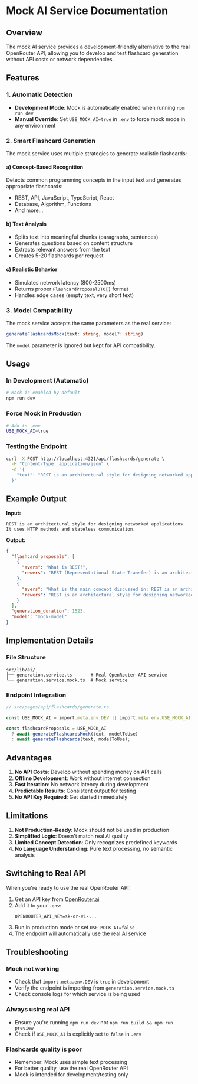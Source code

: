 # Mock AI Service Documentation

## Overview

The mock AI service provides a development-friendly alternative to the real OpenRouter API, allowing you to develop and test flashcard generation without API costs or network dependencies.

## Features

### 1. Automatic Detection
- **Development Mode**: Mock is automatically enabled when running `npm run dev`
- **Manual Override**: Set `USE_MOCK_AI=true` in `.env` to force mock mode in any environment

### 2. Smart Flashcard Generation

The mock service uses multiple strategies to generate realistic flashcards:

#### a) Concept-Based Recognition
Detects common programming concepts in the input text and generates appropriate flashcards:
- REST, API, JavaScript, TypeScript, React
- Database, Algorithm, Functions
- And more...

#### b) Text Analysis
- Splits text into meaningful chunks (paragraphs, sentences)
- Generates questions based on content structure
- Extracts relevant answers from the text
- Creates 5-20 flashcards per request

#### c) Realistic Behavior
- Simulates network latency (800-2500ms)
- Returns proper `FlashcardProposalDTO[]` format
- Handles edge cases (empty text, very short text)

### 3. Model Compatibility

The mock service accepts the same parameters as the real service:
```typescript
generateFlashcardsMock(text: string, model?: string)
```

The `model` parameter is ignored but kept for API compatibility.

## Usage

### In Development (Automatic)

```bash
# Mock is enabled by default
npm run dev
```

### Force Mock in Production

```bash
# Add to .env
USE_MOCK_AI=true
```

### Testing the Endpoint

```bash
curl -X POST http://localhost:4321/api/flashcards/generate \
  -H "Content-Type: application/json" \
  -d '{
    "text": "REST is an architectural style for designing networked applications. It uses HTTP methods like GET, POST, PUT, and DELETE."
  }'
```

## Example Output

**Input:**
```
REST is an architectural style for designing networked applications.
It uses HTTP methods and stateless communication.
```

**Output:**
```json
{
  "flashcard_proposals": [
    {
      "avers": "What is REST?",
      "rewers": "REST (Representational State Transfer) is an architectural style for designing networked applications, using HTTP methods and stateless communication."
    },
    {
      "avers": "What is the main concept discussed in: REST is an architectural style for designing...",
      "rewers": "REST is an architectural style for designing networked applications. It uses HTTP methods and stateless communication."
    }
  ],
  "generation_duration": 1523,
  "model": "mock-model"
}
```

## Implementation Details

### File Structure
```
src/lib/ai/
├── generation.service.ts       # Real OpenRouter API service
└── generation.service.mock.ts  # Mock service
```

### Endpoint Integration
```typescript
// src/pages/api/flashcards/generate.ts

const USE_MOCK_AI = import.meta.env.DEV || import.meta.env.USE_MOCK_AI === "true";

const flashcardProposals = USE_MOCK_AI
  ? await generateFlashcardsMock(text, modelToUse)
  : await generateFlashcards(text, modelToUse);
```

## Advantages

1. **No API Costs**: Develop without spending money on API calls
2. **Offline Development**: Work without internet connection
3. **Fast Iteration**: No network latency during development
4. **Predictable Results**: Consistent output for testing
5. **No API Key Required**: Get started immediately

## Limitations

1. **Not Production-Ready**: Mock should not be used in production
2. **Simplified Logic**: Doesn't match real AI quality
3. **Limited Concept Detection**: Only recognizes predefined keywords
4. **No Language Understanding**: Pure text processing, no semantic analysis

## Switching to Real API

When you're ready to use the real OpenRouter API:

1. Get an API key from [OpenRouter.ai](https://openrouter.ai/)
2. Add it to your `.env`:
   ```
   OPENROUTER_API_KEY=sk-or-v1-...
   ```
3. Run in production mode or set `USE_MOCK_AI=false`
4. The endpoint will automatically use the real AI service

## Troubleshooting

### Mock not working
- Check that `import.meta.env.DEV` is `true` in development
- Verify the endpoint is importing from `generation.service.mock.ts`
- Check console logs for which service is being used

### Always using real API
- Ensure you're running `npm run dev` not `npm run build && npm run preview`
- Check if `USE_MOCK_AI` is explicitly set to `false` in `.env`

### Flashcards quality is poor
- Remember: Mock uses simple text processing
- For better quality, use the real OpenRouter API
- Mock is intended for development/testing only

